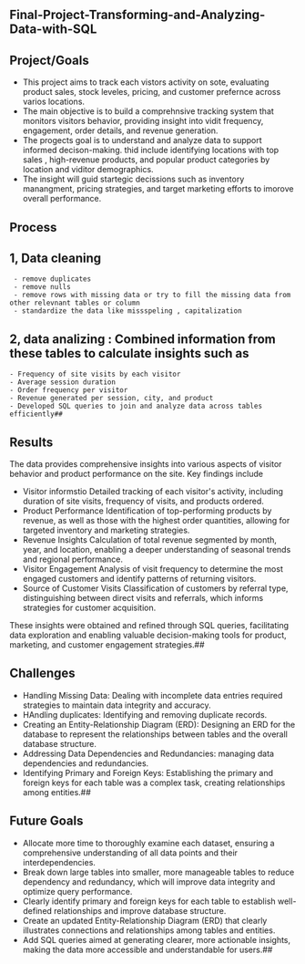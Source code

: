 ## Final-Project-Transforming-and-Analyzing-Data-with-SQL

## Project/Goals
- This project aims to track each vistors activity on sote, evaluating product sales, stock leveles, pricing, and customer prefernce across varios locations.
- The main objective is to build a comprehnsive tracking system that monitors visitors behavior, providing insight into vidit frequency, engagement, order details, and  revenue generation.
- The progects goal is to understand and analyze data to support informed decison-making. thid include identifying locations with top sales , high-revenue products, and popular product categories by location and viditor demographics.
- The insight will guid startegic decissions such as inventory manangment, pricing strategies, and target marketing efforts to imorove overall performance. 
## Process
## 1, Data cleaning
     - remove duplicates
     - remove nulls 
     - remove rows with missing data or try to fill the missing data from other relevnant tables or column
     - standardize the data like missspeling , capitalization

## 2, data analizing : Combined information from these tables to calculate insights such as
    - Frequency of site visits by each visitor
    - Average session duration
    - Order frequency per visitor
    - Revenue generated per session, city, and product
    - Developed SQL queries to join and analyze data across tables efficiently##


## Results
The data provides comprehensive insights into various aspects of visitor behavior and product performance on the site. 
Key findings include
- Visitor informstio
     Detailed tracking of each visitor's activity, including duration of site visits, frequency of visits, and products ordered.
- Product Performance
  Identification of top-performing products by revenue, as well as those with the highest order quantities, allowing for targeted inventory and marketing strategies.
 - Revenue Insights 
   Calculation of total revenue segmented by month, year, and location, enabling a deeper understanding of seasonal trends and regional performance.
 - Visitor Engagement
   Analysis of visit frequency to determine the most engaged customers and identify patterns of returning visitors.
 - Source of Customer Visits
   Classification of customers by referral type, distinguishing between direct visits and referrals, which informs strategies for customer acquisition.

These insights were obtained and refined through SQL queries, facilitating data exploration and enabling valuable decision-making tools for product, marketing, and customer engagement strategies.##


## Challenges 
- Handling Missing Data: Dealing with incomplete data entries required strategies to maintain data integrity and accuracy.
- HAndling duplicates: Identifying and removing duplicate records. 
- Creating an Entity-Relationship Diagram (ERD): Designing an ERD for the database to represent the relationships between tables and the overall database structure.
- Addressing Data Dependencies and Redundancies: managing data dependencies and redundancies.
- Identifying Primary and Foreign Keys: Establishing the primary and foreign keys for each table was a complex task, creating relationships among entities.##

## Future Goals
- Allocate more time to thoroughly examine each dataset, ensuring a comprehensive understanding of all data points and their interdependencies.
- Break down large tables into smaller, more manageable tables to reduce dependency and redundancy, which will improve data integrity and optimize query 
  performance.
- Clearly identify primary and foreign keys for each table to establish well-defined relationships and improve database structure.
- Create an updated Entity-Relationship Diagram (ERD) that clearly illustrates connections and relationships among tables and entities. 
- Add  SQL queries aimed at generating clearer, more actionable insights, making the data more accessible and understandable for users.##
